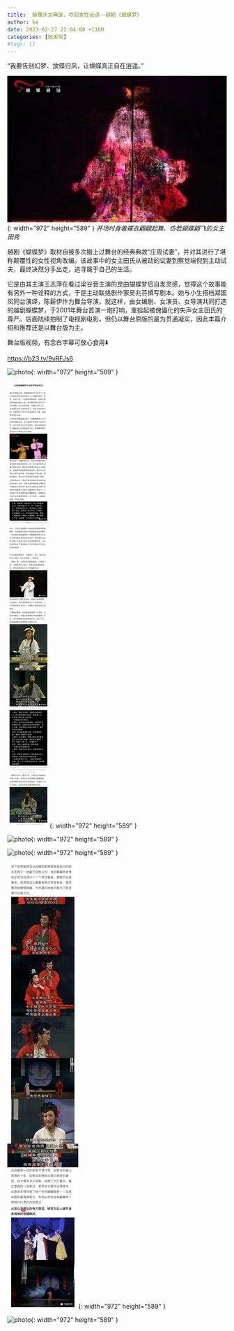 ```yaml
---
title:  颠覆厌女典故，夺回女性话语——越剧《蝴蝶梦》 
author: ke
date: 2023-02-27 22:04:00 +1100
categories: [她发现]
#tags: []
---
```


“我要告别幻梦、放蝶归风，让蝴蝶真正自在逍遥。”

![photo](/assets/img/20230227/j1.jpg){: width="972" height="589" }
*开场时身着蝶衣翩翩起舞、仿若蝴蝶翩飞的女主田秀*

越剧《蝴蝶梦》取材自被多次搬上过舞台的经典典故“庄周试妻”，并对其进行了堪称颠覆性的女性视角改编。该故事中的女主田氏从被动的试妻到察觉端倪到主动试夫，最终决然分手出走，追寻属于自己的生活。

它是由其主演王志萍在看过梁谷音主演的昆曲蝴蝶梦后自发灵感，觉得这个故事能有另外一种诠释的方式，于是主动联络剧作家吴兆芬撰写剧本。她与小生搭档郑国凤同台演绎，陈薪伊作为舞台导演。就这样，由女编剧、女演员、女导演共同打造的越剧蝴蝶梦，于2001年舞台首演一炮打响，重拾起被傀儡化的失声女主田氏的尊严。后面陆续拍制了电视剧电影，但仍以舞台原版的最为贯通凝实，因此本篇介绍和推荐还是以舞台版为主。

舞台版视频，有念白字幕可放心食用⬇️

https://b23.tv/9vRFJs6

![photo](/assets/img/20230227/j2.jpg){: width="972" height="589" }

![photo](/assets/img/20230227/j3.jpg){: width="972" height="589" }

![photo](/assets/img/20230227/j4.jpg){: width="972" height="589" }

![photo](/assets/img/20230227/j5.jpg){: width="972" height="589" }

![photo](/assets/img/20230227/j6.jpg){: width="972" height="589" }

![photo](/assets/img/20230227/j7.jpg){: width="972" height="589" }